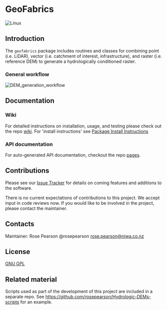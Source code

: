 # GeoFabrics

![Linux](https://github.com/rosepearson/GeoFabrics/actions/workflows/linux-test.yml/badge.svg) 

## Introduction

The `geofabrics` package includes routines and classes for combining point (i.e. LiDAR), vector (i.e. catchment of interest, infrastructure), and raster (i.e. reference DEM) to generate a hydrologically conditioned raster. 

### General workflow

![DEM_generation_workflow](https://user-images.githubusercontent.com/22883860/161160412-eef14d39-ed92-4998-838a-15176052afb9.png)

## Documentation
### Wiki
For detailed instructions on installation, usage, and testing please check out the repo [wiki](https://github.com/rosepearson/GeoFabrics/wiki). For 'install instructions' see [Package Install Instructions](https://github.com/rosepearson/GeoFabrics/wiki/Package-Install-Instructions)

### API documentation
For auto-generated API documentation, checkout the repo [pages](https://rosepearson.github.io/GeoFabrics).

## Contributions
Please see our [Issue Tracker](https://github.com/rosepearson/GeoFabrics/issues) for details on coming features and additions to the software.

There is no current expectations of contributions to this project. We accept input in code reviews now. If you would like to be involved in the project, please contact the maintainer.

## Contacts
Maintainer: Rose Pearson @rosepearson rose.pearson@niwa.co.nz

## License
[GNU GPL](https://github.com/rosepearson/GeoFabrics/LICENSE)

## Related material
Scripts used as part of the development of this project are included in a separate repo. See https://github.com/rosepearson/Hydrologic-DEMs-scripts for an example.
